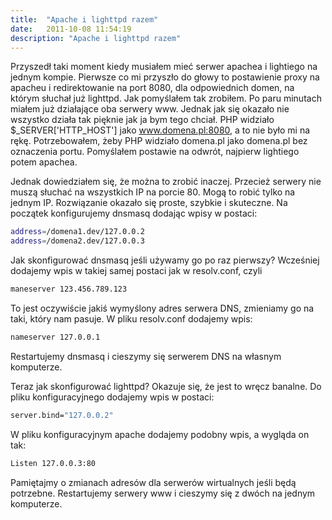 ```yaml
---
title:  "Apache i lighttpd razem"
date:   2011-10-08 11:54:19
description: "Apache i lighttpd razem"
---
```


Przyszedł taki moment kiedy musiałem mieć serwer apachea i lightiego na jednym kompie. Pierwsze co mi przyszło do głowy to postawienie proxy na apacheu i redirektowanie na port 8080, dla odpowiednich domen, na którym słuchał już lighttpd. Jak pomyślałem tak zrobiłem. Po paru minutach miałem już działające oba serwery www. Jednak jak się okazało nie wszystko działa tak pięknie jak ja bym tego chciał. PHP widziało $_SERVER['HTTP_HOST'] jako www.domena.pl:8080, a to nie było mi na rękę. Potrzebowałem, żeby PHP widziało domena.pl jako domena.pl bez oznaczenia portu. Pomyślałem postawie na odwrót, najpierw lightiego potem apachea.

Jednak dowiedziałem się, że można to zrobić inaczej. Przecież serwery nie muszą słuchać na wszystkich IP na porcie 80. Mogą to robić tylko na jednym IP. Rozwiązanie okazało się proste, szybkie i skuteczne. Na początek konfigurujemy dnsmasq dodając wpisy w postaci:

```bash
address=/domena1.dev/127.0.0.2
address=/domena2.dev/127.0.0.3
```

Jak skonfigurować dnsmasq jeśli używamy go po raz pierwszy? Wcześniej dodajemy wpis w takiej samej postaci jak w resolv.conf, czyli

```bash
maneserver 123.456.789.123
```

To jest oczywiście jakiś wymyślony adres serwera DNS, zmieniamy go na taki, który nam pasuje. W pliku resolv.conf dodajemy wpis:

```bash
nameserver 127.0.0.1
```

Restartujemy dnsmasq i cieszymy się serwerem DNS na własnym komputerze.

Teraz jak skonfigurować lighttpd? Okazuje się, że jest to wręcz banalne. Do pliku konfiguracyjnego dodajemy wpis w postaci:

```bash
server.bind="127.0.0.2"
```

W pliku konfiguracyjnym apache dodajemy podobny wpis, a wygląda on tak:

```bash
Listen 127.0.0.3:80
```

Pamiętajmy o zmianach adresów dla serwerów wirtualnych jeśli będą potrzebne. Restartujemy serwery www i cieszymy się z dwóch na jednym komputerze.